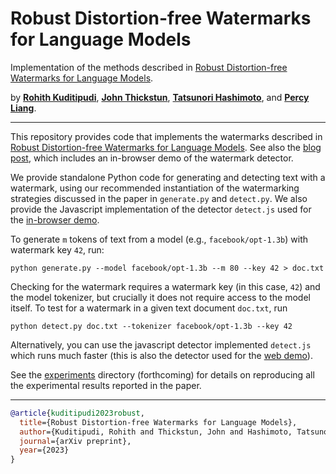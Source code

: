 # Robust Distortion-free Watermarks for Language Models

Implementation of the methods described in [Robust Distortion-free Watermarks for Language Models](https://arxiv.org/abs/).

by [__Rohith Kuditipudi__](https://web.stanford.edu/~rohithk/), [__John Thickstun__](https://johnthickstun.com/), [__Tatsunori Hashimoto__](https://thashim.github.io/), and [__Percy Liang__](https://cs.stanford.edu/~pliang/).

-------------------------------------------------------------------------------------

This repository provides code that implements the watermarks described in [Robust Distortion-free Watermarks for Language Models](https://arxiv.org/abs/). See also the [blog post](https://crfm.stanford.edu/2023/07/28/watermarking.html), which includes an in-browser demo of the watermark detector.

We provide standalone Python code for generating and detecting text with a watermark, using our recommended instantiation of the watermarking strategies discussed in the paper in `generate.py` and `detect.py`. We also provide the Javascript implementation of the detector `detect.js` used for the [in-browser demo](https://crfm.stanford.edu/2023/07/28/watermarking.html).

To generate `m` tokens of text from a model (e.g., `facebook/opt-1.3b`) with watermark key `42`, run:

```
python generate.py --model facebook/opt-1.3b --m 80 --key 42 > doc.txt
```

Checking for the watermark requires a watermark key (in this case, `42`) and the model tokenizer, but crucially it does not require access to the model itself. To test for a watermark in a given text document `doc.txt`, run

```
python detect.py doc.txt --tokenizer facebook/opt-1.3b --key 42
```

Alternatively, you can use the javascript detector implemented `detect.js` which runs much faster (this is also the detector used for the [web demo](https://crfm.stanford.edu/2023/07/28/watermarking.html)).

See the [experiments](experiments) directory (forthcoming) for details on reproducing all the experimental results reported in the paper.

-------------------------------------------------------------------------------------

```bib
@article{kuditipudi2023robust,
  title={Robust Distortion-free Watermarks for Language Models},
  author={Kuditipudi, Rohith and Thickstun, John and Hashimoto, Tatsunori and Liang, Percy},
  journal={arXiv preprint},
  year={2023}
}
```
